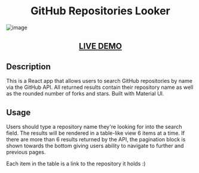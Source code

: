 <h1 align="center">GitHub Repositories Looker</h1>

![image](https://user-images.githubusercontent.com/56467397/124396355-ba04ee80-dd11-11eb-8b47-ab2e9462f4bf.png)

<h2 align="center"><a href="http://ska7.github.io/Bizzabo-Front-End-Assignment">LIVE DEMO</a></h2>

## Description

This is a React app that allows users to search GitHub repositories by name via the GitHub API. All returned results contain their repository name as well as the rounded number of forks and stars. Built with Material UI.

## Usage

Users should type a repository name they're looking for into the search field. The results will be rendered in a table-like view 6 items at a time. If there are more than 6 results returned by the API, the pagination block is shown towards the bottom giving users ability to navigate to further and previous pages.

Each item in the table is a link to the repository it holds :)


